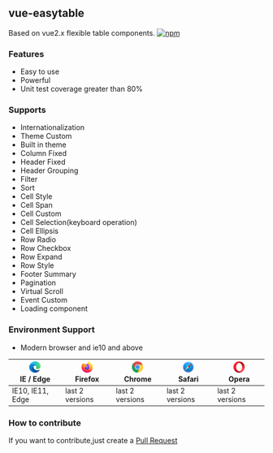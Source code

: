 ## vue-easytable

Based on vue2.x flexible table components. [![npm](https://img.shields.io/npm/v/vue-easytable.svg)](https://www.npmjs.com/package/vue-easytable)
### Features

- Easy to use
- Powerful
- Unit test coverage greater than 80%

### Supports

- Internationalization
- Theme Custom
- Built in theme
- Column Fixed
- Header Fixed
- Header Grouping
- Filter
- Sort
- Cell Style
- Cell Span
- Cell Custom
- Cell Selection(keyboard operation)
- Cell Ellipsis
- Row Radio
- Row Checkbox
- Row Expand
- Row Style
- Footer Summary
- Pagination
- Virtual Scroll
- Event Custom
- Loading component

### Environment Support

- Modern browser and ie10 and above

| [<img src="../../images/browsers/edge_48x48.png" alt="IE / Edge" width="24px" height="24px" />](http://godban.github.io/browsers-support-badges/)</br>IE / Edge | [<img src="../../images/browsers/firefox_48x48.png" alt="Firefox" width="24px" height="24px" />](http://godban.github.io/browsers-support-badges/)</br>Firefox | [<img src="../../images/browsers/chrome_48x48.png" alt="Chrome" width="24px" height="24px" />](http://godban.github.io/browsers-support-badges/)</br>Chrome | [<img src="../../images/browsers/safari_48x48.png" alt="Safari" width="24px" height="24px" />](http://godban.github.io/browsers-support-badges/)</br>Safari | [<img src="../../images/browsers/opera_48x48.png" alt="Opera" width="24px" height="24px" />](http://godban.github.io/browsers-support-badges/)</br>Opera | 
| --- | --- | --- | --- | --- | 
| IE10, IE11, Edge | last 2 versions | last 2 versions | last 2 versions | last 2 versions | 


### How to contribute

If you want to contribute,just create a [Pull Request](https://github.com/huangshuwei/vue-easytable/pulls)